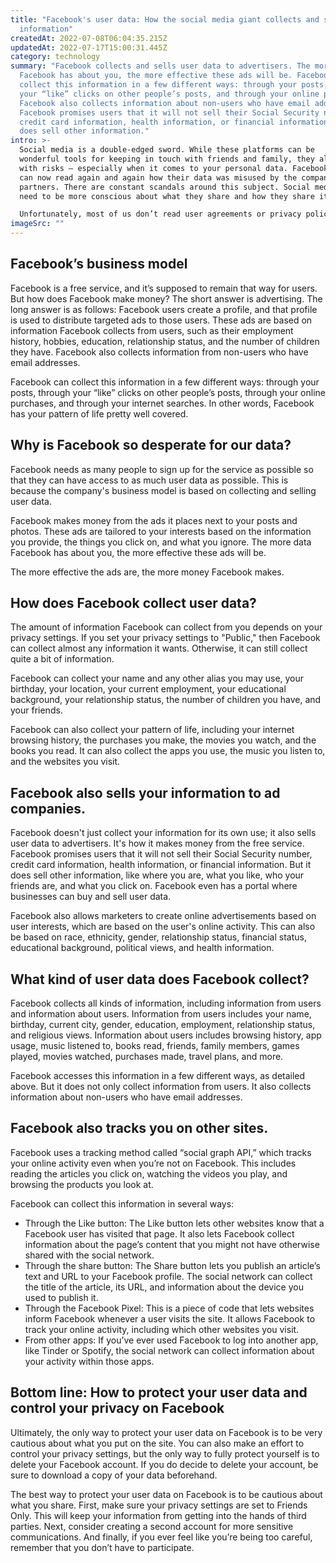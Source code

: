 ```yaml
---
title: "Facebook's user data: How the social media giant collects and sells our
  information"
createdAt: 2022-07-08T06:04:35.215Z
updatedAt: 2022-07-17T15:00:31.445Z
category: technology
summary: "Facebook collects and sells user data to advertisers. The more data
  Facebook has about you, the more effective these ads will be. Facebook can
  collect this information in a few different ways: through your posts, through
  your “like” clicks on other people’s posts, and through your online purchases.
  Facebook also collects information about non-users who have email addresses.
  Facebook promises users that it will not sell their Social Security number,
  credit card information, health information, or financial information, but it
  does sell other information."
intro: >-
  Social media is a double-edged sword. While these platforms can be
  wonderful tools for keeping in touch with friends and family, they also come
  with risks — especially when it comes to your personal data. Facebook users
  can now read again and again how their data was misused by the company and its
  partners. There are constant scandals around this subject. Social media users
  need to be more conscious about what they share and how they share it. 

  Unfortunately, most of us don’t read user agreements or privacy policies until something goes wrong—and that’s too bad, because those documents often contain important information about how your personal information is going to be used by that service provider. In many cases, you’ll see an “OK” button beside the user agreement, meaning you must agree to continue using the app or site if you want to proceed any further.
imageSrc: ""
---
```


## Facebook’s business model

Facebook is a free service, and it’s supposed to remain that way for users. But how does Facebook make money? The short answer is advertising. The long answer is as follows: Facebook users create a profile, and that profile is used to distribute targeted ads to those users. These ads are based on information Facebook collects from users, such as their employment history, hobbies, education, relationship status, and the number of children they have. Facebook also collects information from non-users who have email addresses.

Facebook can collect this information in a few different ways: through your posts, through your “like” clicks on other people’s posts, through your online purchases, and through your internet searches. In other words, Facebook has your pattern of life pretty well covered.

## Why is Facebook so desperate for our data?

Facebook needs as many people to sign up for the service as possible so that they can have access to as much user data as possible. This is because the company's business model is based on collecting and selling user data.

Facebook makes money from the ads it places next to your posts and photos. These ads are tailored to your interests based on the information you provide, the things you click on, and what you ignore. The more data Facebook has about you, the more effective these ads will be.

The more effective the ads are, the more money Facebook makes.

## How does Facebook collect user data?

The amount of information Facebook can collect from you depends on your privacy settings. If you set your privacy settings to "Public," then Facebook can collect almost any information it wants. Otherwise, it can still collect quite a bit of information.

Facebook can collect your name and any other alias you may use, your birthday, your location, your current employment, your educational background, your relationship status, the number of children you have, and your friends.

Facebook can also collect your pattern of life, including your internet browsing history, the purchases you make, the movies you watch, and the books you read. It can also collect the apps you use, the music you listen to, and the websites you visit.

## Facebook also sells your information to ad companies.

Facebook doesn't just collect your information for its own use; it also sells user data to advertisers. It's how it makes money from the free service. Facebook promises users that it will not sell their Social Security number, credit card information, health information, or financial information. But it does sell other information, like where you are, what you like, who your friends are, and what you click on. Facebook even has a portal where businesses can buy and sell user data.

Facebook also allows marketers to create online advertisements based on user interests, which are based on the user's online activity. This can also be based on race, ethnicity, gender, relationship status, financial status, educational background, political views, and health information.

## What kind of user data does Facebook collect?

Facebook collects all kinds of information, including information from users and information about users. Information from users includes your name, birthday, current city, gender, education, employment, relationship status, and religious views. Information about users includes browsing history, app usage, music listened to, books read, friends, family members, games played, movies watched, purchases made, travel plans, and more.

Facebook accesses this information in a few different ways, as detailed above. But it does not only collect information from users. It also collects information about non-users who have email addresses.

## Facebook also tracks you on other sites.

Facebook uses a tracking method called “social graph API,” which tracks your online activity even when you’re not on Facebook. This includes reading the articles you click on, watching the videos you play, and browsing the products you look at.

Facebook can collect this information in several ways:

- Through the Like button: The Like button lets other websites know that a Facebook user has visited that page. It also lets Facebook collect information about the page’s content that you might not have otherwise shared with the social network.
- Through the share button: The Share button lets you publish an article’s text and URL to your Facebook profile. The social network can collect the title of the article, its URL, and information about the device you used to publish it.
- Through the Facebook Pixel: This is a piece of code that lets websites inform Facebook whenever a user visits the site. It allows Facebook to track your online activity, including which other websites you visit.
- From other apps: If you’ve ever used Facebook to log into another app, like Tinder or Spotify, the social network can collect information about your activity within those apps.

## Bottom line: How to protect your user data and control your privacy on Facebook

Ultimately, the only way to protect your user data on Facebook is to be very cautious about what you put on the site. You can also make an effort to control your privacy settings, but the only way to fully protect yourself is to delete your Facebook account. If you do decide to delete your account, be sure to download a copy of your data beforehand.

The best way to protect your user data on Facebook is to be cautious about what you share. First, make sure your privacy settings are set to Friends Only. This will keep your information from getting into the hands of third parties. Next, consider creating a second account for more sensitive communications. And finally, if you ever feel like you’re being too careful, remember that you don’t have to participate.
